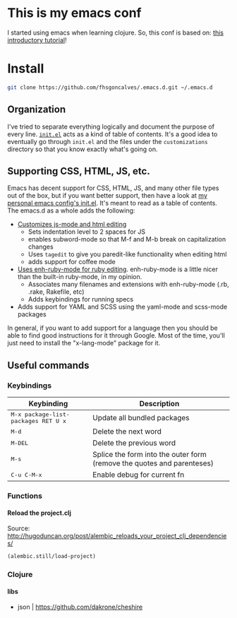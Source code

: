 # This is my emacs conf

I started using emacs when learning clojure. So, this conf is based on:
[this introductory tutorial](http://www.braveclojure.com/basic-emacs/)!


# Install
```sh
git clone https://github.com/fhsgoncalves/.emacs.d.git ~/.emacs.d
```

## Organization

I've tried to separate everything logically and document the purpose
of every line. [`init.el`](./init.el) acts as a kind of table of
contents.  It's a good idea to eventually go through `init.el` and the
files under the `customizations` directory so that you know exactly
what's going on.

## Supporting CSS, HTML, JS, etc.

Emacs has decent support for CSS, HTML, JS, and many other file types out of the box, but if you want better support, then have a look at [my personal emacs config's init.el](https://github.com/flyingmachine/emacs.d/blob/master/init.el). It's meant to read as a table of contents. The emacs.d as a whole adds the following:

* [Customizes js-mode and html editing](https://github.com/flyingmachine/emacs.d/blob/master/customizations/setup-js.el)
    * Sets indentation level to 2 spaces for JS
    * enables subword-mode so that M-f and M-b break on capitalization changes
    * Uses `tagedit` to give you paredit-like functionality when editing html
    * adds support for coffee mode
* [Uses enh-ruby-mode for ruby editing](https://github.com/flyingmachine/emacs.d/blob/master/customizations/setup-ruby.el). enh-ruby-mode is a little nicer than the built-in ruby-mode, in my opinion.
    * Associates many filenames and extensions with enh-ruby-mode (.rb, .rake, Rakefile, etc)
    * Adds keybindings for running specs
* Adds support for YAML and SCSS using the yaml-mode and scss-mode packages

In general, if you want to add support for a language then you should be able to find good instructions for it through Google. Most of the time, you'll just need to install the "x-lang-mode" package for it.

## Useful commands

### Keybindings

Keybinding         | Description
-------------------|------------------------------------------------------------
<kbd>M-x package-list-packages RET U x</kbd> | Update all bundled packages
<kbd>M-d</kbd> | Delete the next word
<kbd>M-DEL</kbd> | Delete the previous word
<kbd>M-s</kbd> | Splice the form into the outer form (remove the quotes and parenteses)
<kbd>C-u C-M-x</kbd> | Enable debug for current fn

### Functions

#### Reload the project.clj
Source: http://hugoduncan.org/post/alembic_reloads_your_project_clj_dependencies/
```clojure
(alembic.still/load-project)
```

### Clojure

#### libs
- json  | https://github.com/dakrone/cheshire